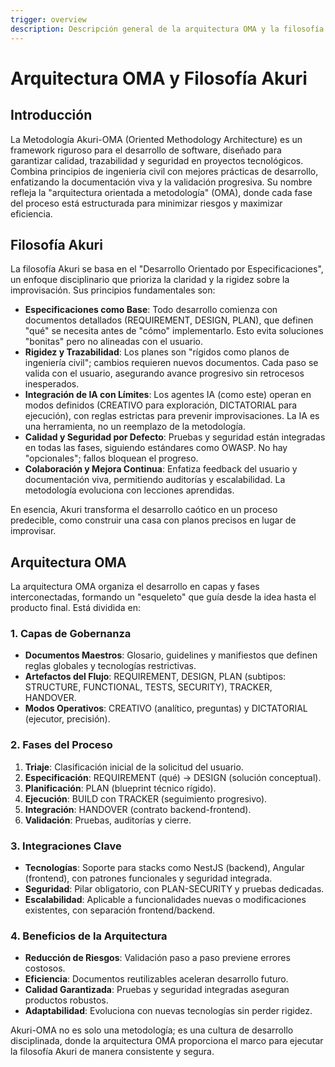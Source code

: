 ```yaml
---
trigger: overview
description: Descripción general de la arquitectura OMA y la filosofía Akuri en la Metodología Akuri-OMA.
---
```


# Arquitectura OMA y Filosofía Akuri

## Introducción
La Metodología Akuri-OMA (Oriented Methodology Architecture) es un framework riguroso para el desarrollo de software, diseñado para garantizar calidad, trazabilidad y seguridad en proyectos tecnológicos. Combina principios de ingeniería civil con mejores prácticas de desarrollo, enfatizando la documentación viva y la validación progresiva. Su nombre refleja la "arquitectura orientada a metodología" (OMA), donde cada fase del proceso está estructurada para minimizar riesgos y maximizar eficiencia.

## Filosofía Akuri
La filosofía Akuri se basa en el "Desarrollo Orientado por Especificaciones", un enfoque disciplinario que prioriza la claridad y la rigidez sobre la improvisación. Sus principios fundamentales son:

- **Especificaciones como Base**: Todo desarrollo comienza con documentos detallados (REQUIREMENT, DESIGN, PLAN), que definen "qué" se necesita antes de "cómo" implementarlo. Esto evita soluciones "bonitas" pero no alineadas con el usuario.
- **Rigidez y Trazabilidad**: Los planes son "rígidos como planos de ingeniería civil"; cambios requieren nuevos documentos. Cada paso se valida con el usuario, asegurando avance progresivo sin retrocesos inesperados.
- **Integración de IA con Límites**: Los agentes IA (como este) operan en modos definidos (CREATIVO para exploración, DICTATORIAL para ejecución), con reglas estrictas para prevenir improvisaciones. La IA es una herramienta, no un reemplazo de la metodología.
- **Calidad y Seguridad por Defecto**: Pruebas y seguridad están integradas en todas las fases, siguiendo estándares como OWASP. No hay "opcionales"; fallos bloquean el progreso.
- **Colaboración y Mejora Continua**: Enfatiza feedback del usuario y documentación viva, permitiendo auditorías y escalabilidad. La metodología evoluciona con lecciones aprendidas.

En esencia, Akuri transforma el desarrollo caótico en un proceso predecible, como construir una casa con planos precisos en lugar de improvisar.

## Arquitectura OMA
La arquitectura OMA organiza el desarrollo en capas y fases interconectadas, formando un "esqueleto" que guía desde la idea hasta el producto final. Está dividida en:

### 1. Capas de Gobernanza
- **Documentos Maestros**: Glosario, guidelines y manifiestos que definen reglas globales y tecnologías restrictivas.
- **Artefactos del Flujo**: REQUIREMENT, DESIGN, PLAN (subtipos: STRUCTURE, FUNCTIONAL, TESTS, SECURITY), TRACKER, HANDOVER.
- **Modos Operativos**: CREATIVO (analítico, preguntas) y DICTATORIAL (ejecutor, precisión).

### 2. Fases del Proceso
1. **Triaje**: Clasificación inicial de la solicitud del usuario.
2. **Especificación**: REQUIREMENT (qué) → DESIGN (solución conceptual).
3. **Planificación**: PLAN (blueprint técnico rígido).
4. **Ejecución**: BUILD con TRACKER (seguimiento progresivo).
5. **Integración**: HANDOVER (contrato backend-frontend).
6. **Validación**: Pruebas, auditorías y cierre.

### 3. Integraciones Clave
- **Tecnologías**: Soporte para stacks como NestJS (backend), Angular (frontend), con patrones funcionales y seguridad integrada.
- **Seguridad**: Pilar obligatorio, con PLAN-SECURITY y pruebas dedicadas.
- **Escalabilidad**: Aplicable a funcionalidades nuevas o modificaciones existentes, con separación frontend/backend.

### 4. Beneficios de la Arquitectura
- **Reducción de Riesgos**: Validación paso a paso previene errores costosos.
- **Eficiencia**: Documentos reutilizables aceleran desarrollo futuro.
- **Calidad Garantizada**: Pruebas y seguridad integradas aseguran productos robustos.
- **Adaptabilidad**: Evoluciona con nuevas tecnologías sin perder rigidez.

Akuri-OMA no es solo una metodología; es una cultura de desarrollo disciplinada, donde la arquitectura OMA proporciona el marco para ejecutar la filosofía Akuri de manera consistente y segura.
